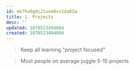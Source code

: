 ```yaml
---
id: mk7ha0g9i21uom6vv1da02w
title: 1. Projects
desc: ''
updated: 1670523494084
created: 1670523494084
---
```


> Keep all learning "project focused"

> Most people on average juggle 5-15 projects
